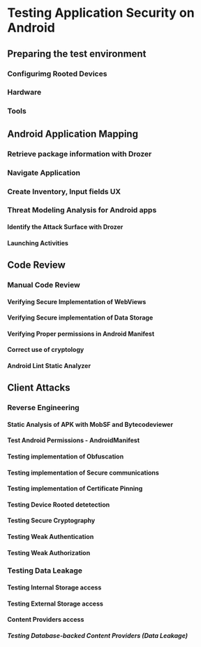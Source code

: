 # Testing Application Security on Android

## Preparing the test environment
### Configurimg  Rooted Devices
### Hardware
### Tools

## Android Application Mapping
### Retrieve package information with Drozer
### Navigate Application
### Create Inventory, Input fields UX
### Threat Modeling Analysis for Android apps
#### Identify the Attack Surface with Drozer
#### Launching Activities

## Code Review
### Manual Code Review
#### Verifying Secure Implementation of WebViews
#### Verifying Secure implementation of Data Storage
#### Verifying Proper permissions in Android Manifest
#### Correct use of cryptology
#### Android Lint Static Analyzer

## Client Attacks
### Reverse Engineering
#### Static Analysis of APK with MobSF and Bytecodeviewer
#### Test Android Permissions - AndroidManifest
#### Testing implementation of Obfuscation
#### Testing implementation of Secure communications
#### Testing implementation of Certificate Pinning
#### Testing Device Rooted detetection
#### Testing Secure Cryptography
#### Testing Weak Authentication
#### Testing Weak Authorization

### Testing Data Leakage
#### Testing Internal Storage access 
#### Testing External Storage access
#### Content Providers access
##### Testing Database-backed Content Providers (Data Leakage)
